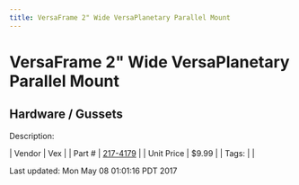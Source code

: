 ```yaml
---
title: VersaFrame 2" Wide VersaPlanetary Parallel Mount
---
```


# VersaFrame 2" Wide VersaPlanetary Parallel Mount
## Hardware / Gussets
Description: 	 

| Vendor | Vex | 
| Part # | [217-4179](http://www.vexrobotics.com/vexpro/versaframe/versaframegussetsandmounts.html) | 
| Unit Price | $9.99 | 
| Tags: |  | 

Last updated: Mon May 08 01:01:16 PDT 2017